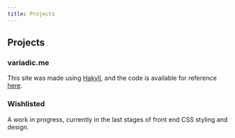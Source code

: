 ```yaml
---
title: Projects
---
```


## Projects

### variadic.me

This site was made using [Hakyll][hakyll], and the code is available for reference [here][variadicgh].

### Wishlisted

A work in progress, currently in the last stages of front end CSS styling and design.

[hakyll]: http://jaspervdj.be/hakyll/
[variadicgh]: https://github.com/eakron/variadic.me